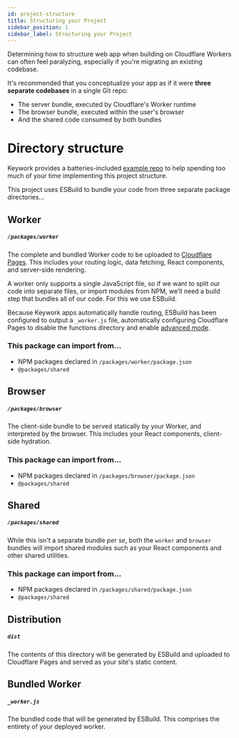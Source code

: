 ```yaml
---
id: project-structure
title: Structuring your Project
sidebar_position: 1
sidebar_label: Structuring your Project
---
```


Determining how to structure web app when building on Cloudflare Workers
can often feel paralyzing, especially if you're migrating an existing codebase.

It's recommended that you conceptualize your app as if it were **three separate codebases** in a single Git repo:

- The server bundle, executed by Cloudflare's Worker runtime
- The browser bundle, executed within the user's browser
- And the shared code consumed by both bundles

# Directory structure

Keywork provides a batteries-included [example repo](https://github.com/sister-software/keywork-starter-kit)
to help spending too much of your time implementing this project structure.

This project uses ESBuild to bundle your code from three separate package directories...

## Worker

##### `/packages/worker`

The complete and bundled Worker code to be uploaded to [Cloudflare Pages](https://developers.cloudflare.com/pages/).
This includes your routing logic, data fetching, React components, and server-side rendering.

A worker only supports a single JavaScript file, so if we want to split our code into separate files, or import modules from NPM, we’ll need a build step that bundles all of our code. For this we use ESBuild.

Because Keywork apps automatically handle routing, ESBuild has been configured to output a `_worker.js` file,
automatically configuring Cloudflare Pages to disable the functions directory and enable [advanced mode](https://developers.cloudflare.com/pages/platform/functions/#advanced-mode).

### This package can import from...

- NPM packages declared in `/packages/worker/package.json`
- `@packages/shared`

## Browser

##### `/packages/browser`

The client-side bundle to be served statically by your Worker, and interpreted by the browser.
This includes your React components, client-side hydration.

### This package can import from...

- NPM packages declared in `/packages/browser/package.json`
- `@packages/shared`

## Shared

##### `/packages/shared`

While this isn't a separate bundle _per se_, both the `worker` and `browser` bundles will import
shared modules such as your React components and other shared utilities.

### This package can import from...

- NPM packages declared in `/packages/shared/package.json`
- `@packages/shared`

## Distribution

##### `dist`

The contents of this directory will be generated by ESBuild and uploaded to Cloudflare Pages
and served as your site's static content.

## Bundled Worker

##### `_worker.js`

The bundled code that will be generated by ESBuild. This comprises the entirety of your deployed worker.
